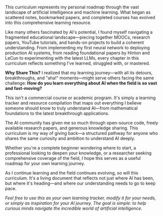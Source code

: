 
This curriculum represents my personal roadmap through the vast landscape of artificial intelligence and machine learning. What began as scattered notes, bookmarked papers, and completed courses has evolved into this comprehensive learning resource.

Like many others fascinated by AI's potential, I found myself navigating a fragmented educational landscape—piecing together MOOCs, research papers, YouTube tutorials, and hands-on projects to build a coherent understanding. From implementing my first neural network to deploying production AI systems, from reading foundational papers by Hinton and LeCun to experimenting with the latest LLMs, every chapter in this curriculum reflects something I've learned, struggled with, or mastered.

**Why Share This?** I realized that my learning journey—with all its detours, breakthroughs, and "aha!" moments—might serve others facing the same challenge: **How do you learn everything about AI when the field is so vast and fast-moving?**

This isn't a commercial course or academic program. It's simply a learning tracker and resource compilation that maps out everything I believe someone should know to truly understand AI—from mathematical foundations to the latest breakthrough applications.

The AI community has given me so much through open-source code, freely available research papers, and generous knowledge sharing. This curriculum is my way of giving back—a structured pathway for anyone who shares the same curiosity and ambition to understand AI deeply.

Whether you're a complete beginner wondering where to start, a professional looking to deepen your knowledge, or a researcher seeking comprehensive coverage of the field, I hope this serves as a useful roadmap for your own learning journey.

As I continue learning and the field continues evolving, so will this curriculum. It's a living document that reflects not just where AI has been, but where it's heading—and where our understanding needs to go to keep pace.

_Feel free to use this as your own learning tracker, modify it for your needs, or simply as inspiration for your AI journey. The goal is simple: to help curious minds navigate the incredible world of artificial intelligence._

